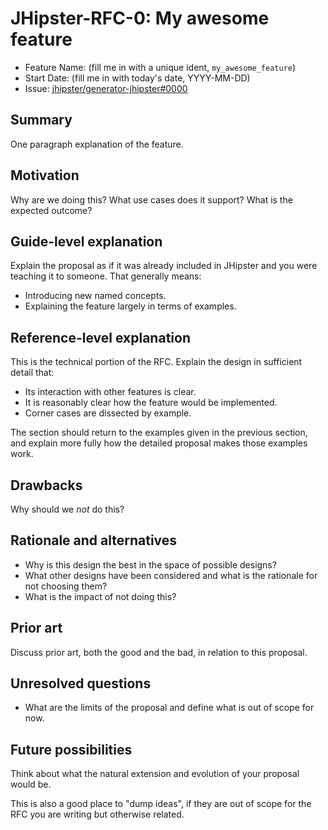 # JHipster-RFC-0: My awesome feature

<!-- This is a RFC template based on the Rust RFC process but simplified: https://github.com/rust-lang/rfcs/ -->

-   Feature Name: (fill me in with a unique ident, `my_awesome_feature`)
-   Start Date: (fill me in with today's date, YYYY-MM-DD)
-   Issue: [jhipster/generator-jhipster#0000](https://github.com/jhipster/generator-jhipster/0000)

## Summary

[summary]: #summary

One paragraph explanation of the feature.

## Motivation

[motivation]: #motivation

Why are we doing this? What use cases does it support? What is the expected outcome?

## Guide-level explanation

[guide-level-explanation]: #guide-level-explanation

Explain the proposal as if it was already included in JHipster and you were teaching it to someone. That generally means:

-   Introducing new named concepts.
-   Explaining the feature largely in terms of examples.

## Reference-level explanation

[reference-level-explanation]: #reference-level-explanation

This is the technical portion of the RFC. Explain the design in sufficient detail that:

-   Its interaction with other features is clear.
-   It is reasonably clear how the feature would be implemented.
-   Corner cases are dissected by example.

The section should return to the examples given in the previous section, and explain more fully how the detailed proposal makes those examples work.

## Drawbacks

[drawbacks]: #drawbacks

Why should we _not_ do this?

## Rationale and alternatives

[rationale-and-alternatives]: #rationale-and-alternatives

-   Why is this design the best in the space of possible designs?
-   What other designs have been considered and what is the rationale for not choosing them?
-   What is the impact of not doing this?

## Prior art

[prior-art]: #prior-art

Discuss prior art, both the good and the bad, in relation to this proposal.

## Unresolved questions

[unresolved-questions]: #unresolved-questions

-   What are the limits of the proposal and define what is out of scope for now.

## Future possibilities

[future-possibilities]: #future-possibilities

Think about what the natural extension and evolution of your proposal would
be.

This is also a good place to "dump ideas", if they are out of scope for the
RFC you are writing but otherwise related.
